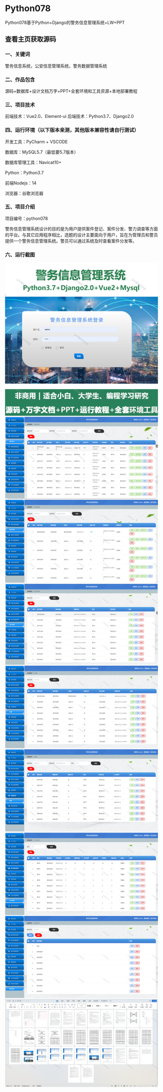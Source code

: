 # Python078
Python078基于Python+Django的警务信息管理系统+LW+PPT
 
## 查看主页获取源码

### 一、关键词
警务信息系统，公安信息管理系统，警务数据管理系统

### 二、作品包含
源码+数据库+设计文档万字+PPT+全套环境和工具资源+本地部署教程

### 三、项目技术
前端技术：Vue2.0、Element-ui
后端技术：Python3.7、Django2.0

### 四、运行环境（以下版本亲测，其他版本兼容性请自行测试）
开发工具：PyCharm + VSCODE

数据库：MySQL5.7（最低要5.7版本）

数据库管理工具：Navicat10+

Python：Python3.7

前端Nodejs：14

浏览器：谷歌浏览器

### 五、项目介绍
项目编号：python078

警务信息管理系统设计的目的是为用户提供案件登记、案件分发、警力调查等方面的平台。与其它应用程序相比，选题的设计主要面向于用户，旨在为管理员和警员提供一个警务信息管理系统。警员可以通过系统及时查看案件分发等。

### 六、运行截图

![cover.png](./cover.png)
![1.png](./1.png)
![2.png](./2.png)
![3.png](./3.png)
![4.png](./4.png)
![5.png](./5.png)
![6.png](./6.png)
![7.png](./7.png)
![8.png](./8.png)
